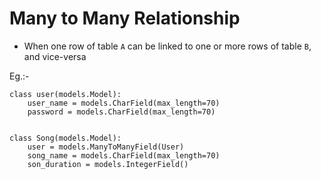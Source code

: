 # Many to Many Relationship
-   When one row of table `A`  can be linked to one or more rows of table `B`, and vice-versa

Eg.:-
```
class user(models.Model):
    user_name = models.CharField(max_length=70)
    password = models.CharField(max_length=70)


class Song(models.Model):
    user = models.ManyToManyField(User)
    song_name = models.CharField(max_length=70)
    son_duration = models.IntegerField()
```
